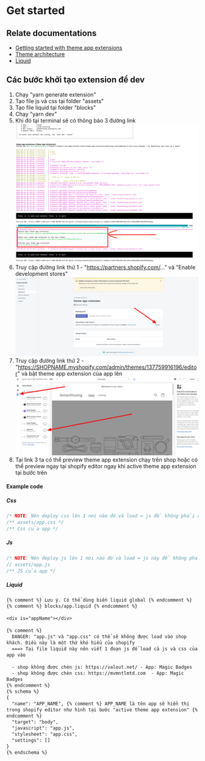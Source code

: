 # Get started

## Relate documentations
- [Getting started with theme app extensions](https://shopify.dev/docs/apps/online-store/theme-app-extensions)
- [Theme architecture](https://shopify.dev/docs/themes/architecture)
- [Liquid](https://shopify.dev/docs/api/liquid)

## Các bước khởi tạo extension để dev
1. Chạy "yarn generate extension"
2. Tạo file js và css tại folder "assets"
3. Tạo file liquid tại folder "blocks"
4. Chạy "yarn dev"
5. Khi đó tại terminal sẽ có thông báo 3 đường link ![Terminal yarn dev](./images/terminal-yarn-dev.png)
6. Truy cập đường link thứ 1 - "https://partners.shopify.com/..." và "Enable development stores" ![Shopify partner](./images/shopify-partners.png)
7. Truy cập đường link thứ 2 - "https://SHOPNAME.myshopify.com/admin/themes/137759916196/editor" và bật theme app extension của app lên ![Active theme app extension](./images/active-theme-app-extension.png)
8. Tại link 3 ta có thể preview theme app extension chạy trên shop hoặc có thể preview ngay tại shopify editor ngay khi active theme app extension tại bước trên

#### Example code
##### Css
```css
/* NOTE: Nên deploy css lên 1 nơi nào đó và load = js để không phải create new version mà chỉ cần deploy lại là mọi thứ ok luôn */
/** assets/app.css */
/** Css của app */
```
##### Js
```javascript
/* NOTE: Nên deploy js lên 1 nơi nào đó và load = js này để không phải create new version mà chỉ cần deploy lại là mọi thứ ok luôn */
// assets/app.js
/** JS của app */
```

##### Liquid
```liquid
{% comment %} Lưu ý. Có thể dùng biến liquid global {% endcomment %}
{% comment %} blocks/app.liquid {% endcomment %}

<div is="appName"></div>

{% comment %} 
  DANGER: "app.js" và "app.css" có thể sẽ không được load vào shop khách. Điều này là một thứ khó hiểu của shopify 
  ===> Tại file liquid này nên viết 1 đoạn js để load cả js và css của app vào 

  - shop không được chèn js: https://valout.net/ - App: Magic Badges
  - shop không được chèn css: https://mvmntlmtd.com  - App: Magic Badges
{% endcomment %}
{% schema %}
{
  "name": "APP_NAME", {% comment %} APP_NAME là tên app sẽ hiển thị trong shopify editor như hình tại bước "active theme app extension" {% endcomment %}
  "target": "body",
  "javascript": "app.js", 
  "stylesheet": "app.css",
  "settings": []
}
{% endschema %}
```
